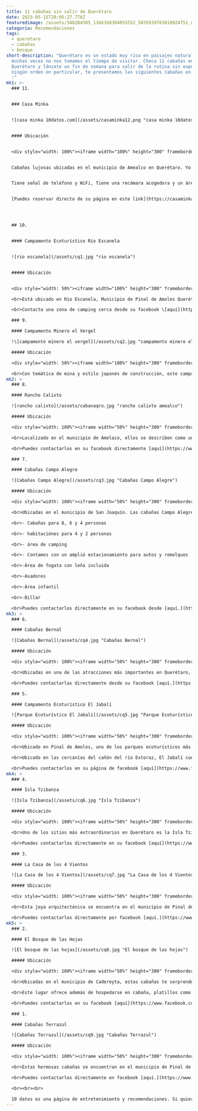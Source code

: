 ```yaml
---
title: 11 cabañas sin salir de Querétaro
date: 2023-05-15T20:05:27.776Z
featuredimage: /assets/346284505_1166168304055552_5035939783019924751_n.jpg
categoria: Recomendaciones
tags:
  - queretaro
  - cabañas
  - bosque
short-description: "Querétaro es un estado muy rico en paisajes naturales que
  muchas veces no nos tomamos el tiempo de visitar. Checa 11 cabañas en
  Querétaro y lánzate un fin de semana para salir de la rutina sin exponerte. En
  ningún orden en particular, te presentamos las siguientes cabañas en Querétaro
  :"
mk1: >-
  ### 1﻿1.


  ### C﻿asa Minka


  ![casa minka 10datos.com](/assets/casaminka12.png "casa minka 10datos.com")


  #### Ubicación


  <div style="width: 100%"><iframe width="100%" height="300" frameborder="0" scrolling="no" marginheight="0" marginwidth="0" src="https://maps.google.com/maps?width=100%25&amp;height=300&amp;hl=en&amp;q=casa%20minka+(casa%20Minka)&amp;t=&amp;z=14&amp;ie=UTF8&amp;iwloc=B&amp;output=embed"><a href="https://www.maps.ie/distance-area-calculator.html">measure area map</a></iframe></div>


  C﻿abañas lujosas ubicadas en el municipio de Amealco en Querétaro. Yo personalmente me quedé en la cabaña Sur y debo decir que es de las mejores experiencias en Querétaro que he tenido. La cabaña contaba con una pileta de agua similar a un Jacuzzi, una vista increíble al bosque, asador y todas las amenidades necesarias para tener un fin de semana relajante y divertido.


  T﻿iene señal de teléfono y WiFi, Tiene una recámara acogedora y un área de descanso colgante fuera de la cabaña. En mi opinión, esta es la mejor cabaña en Querétaro.


  [P﻿uedes reservar directo de su página en este link](https://casaminka.com/cabana-sur/)




  ## 10.


  #### Campamento Ecoturístico Río Escanela


  ![rio escanela](/assets/cq1.jpg "rio escanela")


  ##### Ubicación


  <div style="width: 50%"><iframe width="100%" height="300" frameborder="0" scrolling="no" marginheight="0" marginwidth="0" src="https://maps.google.com/maps?width=100%25&amp;height=600&amp;hl=en&amp;q=76316%20R%C3%ADo%20Escanela,%20Qro.+(My%20BusinesEstacionamiento%20&amp;%20Camping%20Espinozas%20Name)&amp;t=&amp;z=14&amp;ie=UTF8&amp;iwloc=B&amp;output=embed"></iframe></div>

  <br>Está ubicado en Rio Escanela, Municipio de Pinal de Amoles Querétaro, uno de los enclaves turísticos más emblemáticos de la Sierra, por su extraordinario entorno natural.

  <br>Contacta una zona de camping cerca desde su facebook \[aquí](https://www.facebook.com/RIOESCANELAPINALDEAMOLESQRO)

  ### 9.

  #### Campamento Minero el Vergel

  !\[campamento minero el vergel](/assets/cq2.jpg "campamento minero el vergel")

  ##### Ubicación

  <div style="width: 50%"><iframe width="100%" height="300" frameborder="0" scrolling="no" marginheight="0" marginwidth="0" src="https://maps.google.com/maps?width=100%25&amp;height=600&amp;hl=en&amp;q=21.1390644133952,%20-99.6353160846559+(Campamento%20Minero%20el%20Vergel)&amp;t=&amp;z=14&amp;ie=UTF8&amp;iwloc=B&amp;output=embed"></iframe></div>

  <br>Con temática de mina y estilo japonés de construcción, este campamento en Pinal de Amoles es una experiencia única para la familia y no te arrepentirás de visitarlos. Tiene excelentes calificaciones en facebook y puedes contactarlos directamente desde \[aquí](https://www.facebook.com/Campamento-Minero-El-vergel-104638911305728/?ref=page_internal)
mk2: >
  ### 8.

  #### Rancho Calixto

  ![rancho calixto](/assets/cabanaqro.jpg "rancho calixto amealco")

  ##### Ubicación

  <div style="width: 100%"><iframe width="50%" height="300" frameborder="0" scrolling="no" marginheight="0" marginwidth="0" src="https://maps.google.com/maps?width=50%25&amp;height=300&amp;hl=en&amp;q=20.16584478509557,%20-100.15599672327949+(Caba%C3%B1as%20Rancho%20Calixto)&amp;t=&amp;z=14&amp;ie=UTF8&amp;iwloc=B&amp;output=embed"></iframe></div>

  <br>Localizado en el municipio de Amelaco, ellos se describen como un servicio de hospedaje en cabañas, área para acampar en un bosque de pino- encino donde se crían venados y se protegen diferentes especies de aves

  <br>Puedes contactarlos en su facebook directamente [aquí](https://www.facebook.com/RanchoCalixtoAmealco)

  ### 7.

  #### Cabañas Campo Alegre

  ![Cabañas Campo Alegre](/assets/cq3.jpg "Cabañas Campo Alegre")

  ##### Ubicación

  <div style="width: 100%"><iframe width="50%" height="300" frameborder="0" scrolling="no" marginheight="0" marginwidth="0" src="https://maps.google.com/maps?width=50%25&amp;height=300&amp;hl=en&amp;q=20.913617292618408,%20-99.5712107021052+(Caba%C3%B1as%20Campo%20Alegre)&amp;t=&amp;z=14&amp;ie=UTF8&amp;iwloc=B&amp;output=embed"></iframe></div>

  <br>Ubicadas en el municipio de San Joaquín. Las cabañas Campo Alegre cuentan con los siguientes servicios:

  <br>- Cabañas para 8, 6 y 4 personas

  <br>- habitaciónes para 4 y 2 personas

  <br>- área de camping

  <br>- Contamos con un amplió estacionamiento para autos y remolques

  <br>-Área de fogata con leña incluida

  <br>-Asadores

  <br>-Área infantil

  <br>-Billar

  <br>Puedes contactarlos directamente en su facebook desde [aquí.](https://www.facebook.com/Caba%C3%B1as-Campo-Alegre-308825523108729) <br>
mk3: >
  ### 6.

  #### Cabañas Bernal

  ![Cabañas Bernal](/assets/cq4.jpg "Cabañas Bernal")

  ##### Ubicación

  <div style="width: 100%"><iframe width="50%" height="300" frameborder="0" scrolling="no" marginheight="0" marginwidth="0" src="https://maps.google.com/maps?width=50%25&amp;height=300&amp;hl=en&amp;q=20.7402215180981,%20-99.93877973862361+(Caba%C3%B1as%20Bernal)&amp;t=&amp;z=14&amp;ie=UTF8&amp;iwloc=B&amp;output=embed"></iframe></div>

  <br>Ubicadas en una de las atracciones más importantes en Querétaro, La Peña de Bernal. Se describen a sí mismos como Cabañas confortables para pasar un rato en familia y disfrutar de una maravillosa vista de la Peña de Bernal.

  <br>Puedes contactarlas directamente desde su facebook [aquí.](https://www.facebook.com/casonadelosrecuerdos)

  ### 5.

  #### Campamento Ecoturístico El Jabalí

  ![Parque Ecoturístico El Jabalí](/assets/cq5.jpg "Parque Ecoturístico El Jabalí")

  ##### Ubicación

  <div style="width: 100%"><iframe width="50%" height="300" frameborder="0" scrolling="no" marginheight="0" marginwidth="0" src="https://maps.google.com/maps?width=50%25&amp;height=300&amp;hl=en&amp;q=21.035550449144473,%20-99.58414967326749+(Parque%20Ecotur%C3%ADstico%20el%20Jabal%C3%AD)&amp;t=&amp;z=14&amp;ie=UTF8&amp;iwloc=B&amp;output=embed"></iframe></div>

  <br>Ubicado en Pinal de Amoles, uno de los parques ecoturísticos más emblemáticos de Querétaro, el Parque Ecoturístico El Jabalí será una experiencia inolvidable.

  <br>Ubicado en las cercanías del cañón del río Extoraz, El Jabalí cuenta con seis cabaña de lujo tipo safari. Lo más destacado de este campamento es la llegada

  <br>Puedes contactarlos en su página de facebook [aquí](https://www.facebook.com/ElJabaliCamp)
mk4: >
  ### 4.

  #### Isla Tzibanza

  ![Isla Tzibanza](/assets/cq6.jpg "Isla Tzibanza")

  ##### Ubicación

  <div style="width: 100%"><iframe width="50%" height="300" frameborder="0" scrolling="no" marginheight="0" marginwidth="0" src="https://maps.google.com/maps?width=50%25&amp;height=300&amp;hl=en&amp;q=20.60863079932602,%20-99.60472348511018+(Isla%20Tzibanza)&amp;t=&amp;z=14&amp;ie=UTF8&amp;iwloc=B&amp;output=embed"></iframe></div>

  <br>Uno de los sitios más extraordinarios en Querétaro es la Isla Tzibanza. Localizado en el municipio de Cadereyta es un lugar ideal para tener un rato relajante y pescar o hacer diferentes actividades acuáticas. 

  <br>Puedes contactarlos directamente en su facebook [aquí](https://www.facebook.com/Isla-Tzibanza-443730229023775/)

  ### 3.

  #### La Casa de los 4 Vientos

  ![La Casa de los 4 Vientos](/assets/cq7.jpg "La Casa de los 4 Vientos")

  ##### Ubicación

  <div style="width: 100%"><iframe width="50%" height="300" frameborder="0" scrolling="no" marginheight="0" marginwidth="0" src="https://maps.google.com/maps?width=50%25&amp;height=300&amp;hl=en&amp;q=21.17071089966174,%20-99.61024218675753+(Casa%20de%20los%204%20Vientos)&amp;t=&amp;z=14&amp;ie=UTF8&amp;iwloc=B&amp;output=embed"></iframe></div>

  <br>Esta joya arquitectónica se encuentra en el municipio de Pinal de Amoles justo en la Sierra Gorda Queretana. Si deseas hacer una reservación, deberás hacer con meses de anticipación, ya que está ocupada casi todo el tiempo debido a la gran arquitectura y vista que tiene.

  <br>Puedes contactarlos directamente por facebook [aquí.](https://www.facebook.com/casadeloscuatrovientos/)
mk5: >
  ### 2.

  #### El Bosque de las Hojas

  ![El bosque de las hojas](/assets/cq8.jpg "El bosque de las hojas")

  ##### Ubicación

  <div style="width: 100%"><iframe width="50%" height="300" frameborder="0" scrolling="no" marginheight="0" marginwidth="0" src="https://maps.google.com/maps?width=50%25&amp;height=300&amp;hl=en&amp;q=20.88845980816482,%20-99.59043853574025+(Bosque%20de%20las%20hojas)&amp;t=&amp;z=14&amp;ie=UTF8&amp;iwloc=B&amp;output=embed"></iframe></div>

  <br>Ubicadas en el municipio de Cadereyta, estas cabañas te sorprenderán con el paisaje y su gastronomía.

  <br>Este lugar ofrece además de hospedarse en cabaña, platillos como , trucha ,cecina , hamburguesas , vino tinto y espumoso

  <br>Puedes contactarlos en su facebook [aquí](https://www.facebook.com/bosquedelashojas/)

  ### 1.

  #### Cabañas Terrazul

  ![Cabañas Terrazul](/assets/cq9.jpg "Cabañas Terrazul")

  ##### Ubicación

  <div style="width: 100%"><iframe width="50%" height="300" frameborder="0" scrolling="no" marginheight="0" marginwidth="0" src="https://maps.google.com/maps?width=50%25&amp;height=300&amp;hl=en&amp;q=21.21889796769326,%20-99.61801107538557+(Caba%C3%B1as%20Terrazul)&amp;t=&amp;z=14&amp;ie=UTF8&amp;iwloc=B&amp;output=embed"></iframe></div>

  <br>Estas hermosas cabañas se encuentran en el municipio de Pinal de Amoles. Cabañas Terrazul se ubica en un desarrollo turístico de Puerto del Rodezno en el Municipio de Pinal de Amoles, región serrana del Estado de Querétaro

  <br>Puedes contactarlos directamente en facebook [aquí.](https://www.facebook.com/cabanasterrazul)

  <br><br><br>

  10 datos es una página de entretenimiento y recomendaciones. Si quieres anunciarte con nosotros, escríbenos en facebook [aquí ](https://www.facebook.com/10datos/)y nos pondremos en contacto contigo lo antes posible.
---
```

